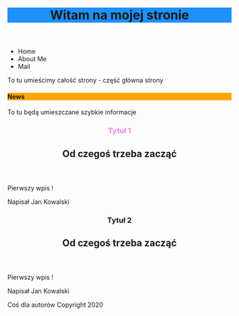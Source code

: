 
<html lang="pl">

<head>
<meta charset="utf-8"/>
<title>StronaInternetowa</title>
<link rel="stylesheet" href="main.css">
</head>

<body>
<header>
  <h1 style="background-color:DodgerBlue;">Witam na mojej stronie</h1>
</header>

<nav>
<ul>
<li> Home</li>
<li> About Me</li>
<li> Mail</li>
</ul>
</nav>

<section>
To tu umieścimy całość strony - część główna strony
</section>

<aside>
<h4 style="background-color:Orange;">News</h4>
To tu będą umieszczane szybkie informacje
</aside>

<section id="main_section">

<article>
<header>
<hgroup>
<h1 style="color:Violet;">Tytuł 1</h1>
<h2>Od czegoś trzeba zacząć</h2>
</hgroup>
</header>
<p>Pierwszy wpis !</p>
<footer>
<p> Napisał Jan Kowalski </p>
</footer>
</article>

<article>
<header>
<hgroup>
<h1>Tytuł 2</h1>
<h2>Od czegoś trzeba zacząć</h2>
</hgroup>
</header>
<p>Pierwszy wpis !</p>
<footer>
<p> Napisał Jan Kowalski </p>
</footer>
</article>


<footer>
Coś dla autorów
Copyright 2020
</footer>

</body>

</html>

